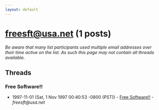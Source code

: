 ```yaml
---
layout: default
---
```


# freesft@usa.net (1 posts)

_Be aware that many list participants used multiple email addresses over their time active on the list. As such this page may not contain all threads available._

## Threads

### Free Software!!
+ 1997-11-01 (Sat, 1 Nov 1997 00:40:53 -0800 (PST)) - [Free Software!!](/archive/1997/11/2d71427b390ea74a964fe9a310d9ebaff0dfa4fa2713d0610a4af816c5788546) - _freesft@usa.net_

